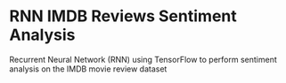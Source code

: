 # RNN IMDB Reviews Sentiment Analysis
 Recurrent Neural Network (RNN) using TensorFlow to perform sentiment analysis on the IMDB movie review dataset
